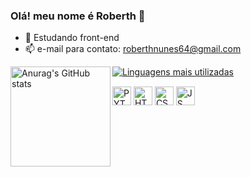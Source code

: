 ### Olá! meu nome é Roberth 👋

- 🌱 Estudando front-end
- 📫 e-mail para contato: roberthnunes64@gmail.com
<img align="left" src="https://github-readme-stats.vercel.app/api?username=002y&show_icons=true&theme=dark" alt="Anurag's GitHub stats" height="160px" />

[![Linguagens mais utilizadas](https://github-readme-stats.vercel.app/api/top-langs/?username=002y&layout=compact&theme=dark)](https://github.com/002y)

<div class="text-center" style="margin-top: 15px;">
  <img align="center" alt="PYTHON" height="30" width="30" src="https://cdn.jsdelivr.net/gh/devicons/devicon/icons/python/python-original.svg"/>        
  <img align="center" alt="HTML5" height="30" width="30" src="https://cdn.jsdelivr.net/gh/devicons/devicon/icons/html5/html5-original.svg" />
  <img align="center" alt="CSS3" height="30" width="30" src="https://cdn.jsdelivr.net/gh/devicons/devicon/icons/css3/css3-original.svg" />
  <img align="center" alt="JS" height="30" width="30" src="https://cdn.jsdelivr.net/gh/devicons/devicon/icons/javascript/javascript-original.svg" />
</div>

